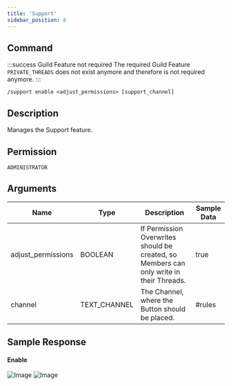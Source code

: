 ```yaml
---
title: 'Support'
sidebar_position: 8
---
```


## Command
:::success Guild Feature not required
The required Guild Feature `PRIVATE_THREADS` does not exist anymore and therefore is not required anymore.
:::
```
/support enable <adjust_permissions> [support_channel]
```

## Description
Manages the Support feature.

## Permission
`ADMINISTRATOR`

## Arguments
| Name | Type | Description | Sample Data |
| ---- | ---- | ----------- | ----------- |
| adjust_permissions | BOOLEAN | If Permission Overwrites should be created, so Members can only write in their Threads. | true |
| channel | TEXT_CHANNEL | The Channel, where the Button should be placed. | #rules |

## Sample Response
#### Enable
![Image](https://cdn.utilbot.co/2021-06-30_00-27-05_dd53ba66-cab2-4ad3-8730-67bae5e14508.png)
![Image](https://cdn.utilbot.co/2021-06-30_00-27-55_28599bb9-e6b0-49d8-9dca-4e99ce2bd8a1.png)
